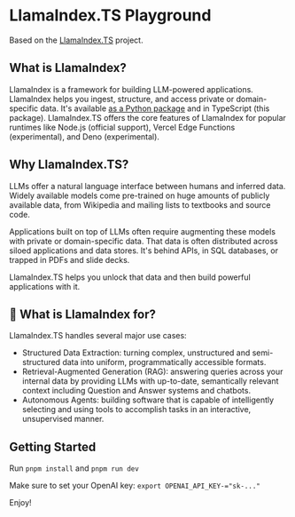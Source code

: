 # LlamaIndex.TS Playground

Based on the [LlamaIndex.TS](https://github.com/run-llama/ts-playground) project.

## What is LlamaIndex?

LlamaIndex is a framework for building LLM-powered applications. LlamaIndex helps you ingest, structure, and access
private or domain-specific data. It's available [as a Python package](https://docs.llamaindex.ai/en/stable/) and in
TypeScript (this package). LlamaIndex.TS offers the core features of LlamaIndex for popular runtimes like
Node.js (official support), Vercel Edge Functions (experimental), and Deno (experimental).

## Why LlamaIndex.TS?

LLMs offer a natural language interface between humans and inferred data. Widely available models come pre-trained on
huge amounts of publicly available data, from Wikipedia and mailing lists to textbooks and source code.

Applications built on top of LLMs often require augmenting these models with private or domain-specific data. That data
is often distributed across siloed applications and data stores. It's behind APIs, in SQL databases, or trapped in PDFs
and slide decks.

LlamaIndex.TS helps you unlock that data and then build powerful applications with it.

## 🦙 What is LlamaIndex for?

LlamaIndex.TS handles several major use cases:

* Structured Data Extraction: turning complex, unstructured and semi-structured data into uniform, programmatically
  accessible formats.
* Retrieval-Augmented Generation (RAG): answering queries across your internal data by providing LLMs with up-to-date,
  semantically relevant context including Question and Answer systems and chatbots.
* Autonomous Agents: building software that is capable of intelligently selecting and using tools to accomplish tasks in
  an interactive, unsupervised manner.

## Getting Started

Run `pnpm install` and `pnpm run dev`

Make sure to set your OpenAI key: `export OPENAI_API_KEY-="sk-..."`

Enjoy!
